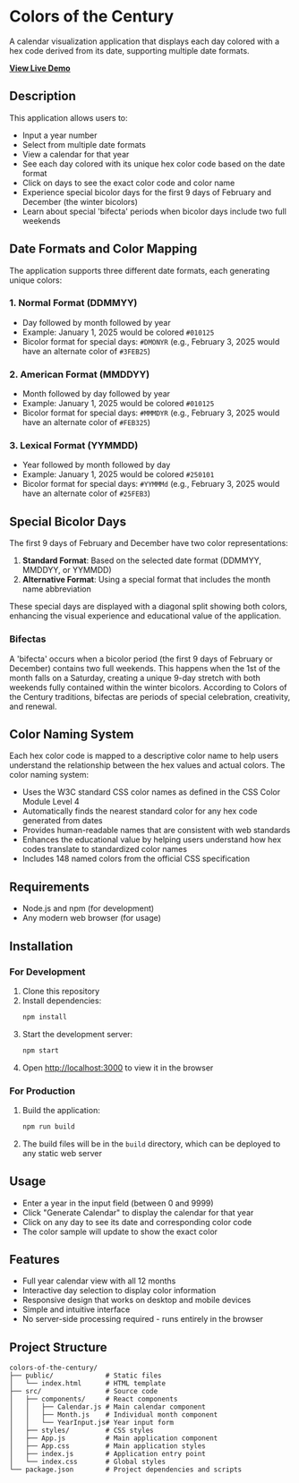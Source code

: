 # Colors of the Century

A calendar visualization application that displays each day colored with a hex code derived from its date, supporting multiple date formats.

**[View Live Demo](https://davidyarbrough.github.io/colors-of-the-century)**

## Description

This application allows users to:
- Input a year number
- Select from multiple date formats
- View a calendar for that year
- See each day colored with its unique hex color code based on the date format
- Click on days to see the exact color code and color name
- Experience special bicolor days for the first 9 days of February and December (the winter bicolors)
- Learn about special 'bifecta' periods when bicolor days include two full weekends

## Date Formats and Color Mapping

The application supports three different date formats, each generating unique colors:

### 1. Normal Format (DDMMYY)
- Day followed by month followed by year
- Example: January 1, 2025 would be colored `#010125`
- Bicolor format for special days: `#DMONYR` (e.g., February 3, 2025 would have an alternate color of `#3FEB25`)

### 2. American Format (MMDDYY)
- Month followed by day followed by year
- Example: January 1, 2025 would be colored `#010125`
- Bicolor format for special days: `#MMMDYR` (e.g., February 3, 2025 would have an alternate color of `#FEB325`)

### 3. Lexical Format (YYMMDD)
- Year followed by month followed by day
- Example: January 1, 2025 would be colored `#250101`
- Bicolor format for special days: `#YYMMMd` (e.g., February 3, 2025 would have an alternate color of `#25FEB3`)

## Special Bicolor Days

The first 9 days of February and December have two color representations:

1. **Standard Format**: Based on the selected date format (DDMMYY, MMDDYY, or YYMMDD)
2. **Alternative Format**: Using a special format that includes the month name abbreviation

These special days are displayed with a diagonal split showing both colors, enhancing the visual experience and educational value of the application.

### Bifectas

A 'bifecta' occurs when a bicolor period (the first 9 days of February or December) contains two full weekends. This happens when the 1st of the month falls on a Saturday, creating a unique 9-day stretch with both weekends fully contained within the winter bicolors. According to Colors of the Century traditions, bifectas are periods of special celebration, creativity, and renewal.

## Color Naming System

Each hex color code is mapped to a descriptive color name to help users understand the relationship between the hex values and actual colors. The color naming system:

- Uses the W3C standard CSS color names as defined in the CSS Color Module Level 4
- Automatically finds the nearest standard color for any hex code generated from dates
- Provides human-readable names that are consistent with web standards
- Enhances the educational value by helping users understand how hex codes translate to standardized color names
- Includes 148 named colors from the official CSS specification

## Requirements

- Node.js and npm (for development)
- Any modern web browser (for usage)

## Installation

### For Development

1. Clone this repository
2. Install dependencies:
   ```bash
   npm install
   ```
3. Start the development server:
   ```bash
   npm start
   ```
4. Open [http://localhost:3000](http://localhost:3000) to view it in the browser

### For Production

1. Build the application:
   ```bash
   npm run build
   ```
2. The build files will be in the `build` directory, which can be deployed to any static web server

## Usage

- Enter a year in the input field (between 0 and 9999)
- Click "Generate Calendar" to display the calendar for that year
- Click on any day to see its date and corresponding color code
- The color sample will update to show the exact color

## Features

- Full year calendar view with all 12 months
- Interactive day selection to display color information
- Responsive design that works on desktop and mobile devices
- Simple and intuitive interface
- No server-side processing required - runs entirely in the browser

## Project Structure

```
colors-of-the-century/
├── public/             # Static files
│   └── index.html      # HTML template
├── src/                # Source code
│   ├── components/     # React components
│   │   ├── Calendar.js # Main calendar component
│   │   ├── Month.js    # Individual month component
│   │   └── YearInput.js# Year input form
│   ├── styles/         # CSS styles
│   ├── App.js          # Main application component
│   ├── App.css         # Main application styles
│   ├── index.js        # Application entry point
│   └── index.css       # Global styles
└── package.json        # Project dependencies and scripts
```
